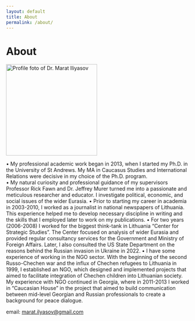 ```yaml
---
layout: default
title: About
permalink: /about/
---
```

# About 

<img height="250px" src="https://marat-iliyasov.github.io/assets/img/Marat.JPG" alt="Profile foto of Dr. Marat Iliyasov">

•	My professional academic work began in 2013, when I started my Ph.D. in the University of St Andrews. My MA in Caucasus Studies and International Relations were decisive in my choice of the Ph.D. program.  
•	My natural curiosity and professional guidance of my supervisors Professor Rick Fawn and Dr. Jeffrey Murer turned me into a passionate and meticulous researcher and educator. I investigate political, economic, and social issues of the wider Eurasia. 
•	Prior to starting my career in academia in 2003-2010, I worked as a journalist in national newspapers of Lithuania. This experience helped me to develop necessary discipline in writing and the skills that I employed later to work on my publications. 
•	For two years (2006-2008) I worked for the biggest think-tank in Lithuania “Center for Strategic Studies”. The Center focused on analysis of wider Eurasia and provided regular consultancy services for the Government and Ministry of Foreign Affairs. Later, I also consulted the US State Department on the reasons behind the Russian invasion in Ukraine in 2022. 
•	I have some experience of working in the NGO sector. With the beginning of the second Russo-Chechen war and the influx of Chechen refugees to Lithuania in 1999, I established an NGO, which designed and implemented projects that aimed to facilitate integration of Chechen children into Lithuanian society. My experience with NGO continued in Georgia, where in 2011-2013 I worked in “Caucasian House” in the project that aimed to build communication between mid-level Georgian and Russian professionals to create a background for peace dialogue. 
 

email: marat.ilyasov@gmail.com
